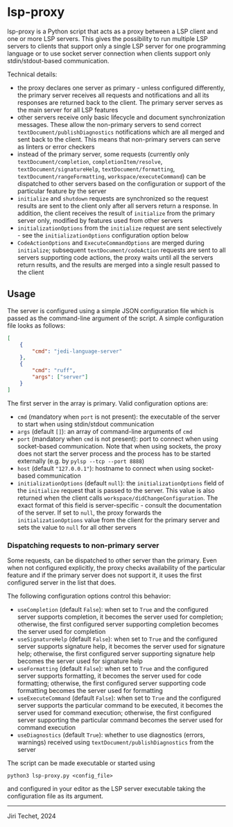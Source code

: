 lsp-proxy
=========

lsp-proxy is a Python script that acts as a proxy between a LSP client and
one or more LSP servers. This gives the possibility to run multiple LSP
servers to clients that support only a single LSP server for one programming
language or to use socket server connection when clients support only
stdin/stdout-based communication.

Technical details:
- the proxy declares one server as primary - unless configured differently,
  the primary server receives all requests and notifications and all its
  responses are returned back to the client. The primary server serves as the
  main server for all LSP features
- other servers receive only basic lifecycle and document synchronization
  messages. These allow the non-primary servers to send correct
  `textDocument/publishDiagnostics` notifications which are all merged and
  sent back to the client. This means that non-primary servers can serve as
  linters or error checkers
- instead of the primary server, some requests (currently only
  `textDocument/completion`, `completionItem/resolve`,
  `textDocument/signatureHelp`,
  `textDocument/formatting`, `textDocument/rangeFormatting`,
  `workspace/executeCommand`) can be dispatched to other servers based on the
  configuration or support of the particular feature by the server
- `initialize` and `shutdown` requests are synchronized so the request results
  are sent to the client only after all servers return a response. In addition,
  the client receives the result of `initialize` from the primary server only,
  modified by features used from other servers
- `initializationOptions` from the `initialize` request are sent selectively -
  see the `initializationOptions` configuration option below
- `CodeActionOptions` and `ExecuteCommandOptions` are merged during
  `initialize`; subsequent `textDocument/codeAction` requests are sent to all
  servers supporting code actions, the proxy waits until all the servers return
  results, and the results are merged into a single result passed to the client

Usage
-----

The server is configured using a simple JSON configuration file which is passed
as the command-line argument of the script. A simple configuration file
looks as follows:
```json
[
    {
        "cmd": "jedi-language-server"
    },
    {
        "cmd": "ruff",
        "args": ["server"]
    }
]
```
The first server in the array is primary. Valid configuration options are:
- `cmd` (mandatory when `port` is not present): the executable of the server
  to start when using stdin/stdout communication
- `args` (default `[]`): an array of command-line arguments of `cmd`
- `port` (mandatory when `cmd` is not present): port to connect when using
  socket-based communication. Note that when using sockets, the proxy does
  not start the server process and the process has to be started externally
  (e.g. by `pylsp --tcp --port 8888`)
- `host` (default `"127.0.0.1"`): hostname to connect when using socket-based
  communication
- `initializationOptions` (default `null`): the `initializationOptions` field
  of the `initialize` request that is passed to the server. This value is also
  returned when the client calls `workspace/didChangeConfiguration`. The exact
  format of this field is server-specific - consult the documentation of the
  server. If set to `null`, the proxy forwards the `initializationOptions`
  value from the client for the primary server and sets the value to `null` for
  all other servers

### Dispatching requests to non-primary server
Some requests, can be dispatched to other server than the primary. Even when not
configured explicitly, the proxy checks availability of the particular feature
and if the primary server does not support it, it uses the first configured
server in the list that does.

The following configuration options control this behavior:
- `useCompletion` (default `False`): when set to `True` and the configured
  server supports completion, it becomes the server used for completion;
  otherwise, the first configured server supporting completion becomes the
  server used for completion
- `useSignatureHelp` (default `False`): when set to `True` and the configured
  server supports signature help, it becomes the server used for signature help;
  otherwise, the first configured server supporting signature help becomes the
  server used for signature help
- `useFormatting` (default `False`): when set to `True` and the configured
  server supports formatting, it becomes the server used for code formatting;
  otherwise, the first configured server supporting code formatting becomes the
  server used for formatting
- `useExecuteCommand` (default `False`): when set to `True` and the configured
  server supports the particular command to be executed, it becomes the server
  used for command execution; otherwise, the first configured server supporting
  the particular command becomes the server used for command execution
- `useDiagnostics` (default `True`): whether to use diagnostics (errors,
  warnings) received using `textDocument/publishDiagnostics` from the server

The script can be made executable or started using
```
python3 lsp-proxy.py <config_file>
```
and configured in your editor as the LSP server executable taking the
configuration file as its argument.

---

Jiri Techet, 2024
